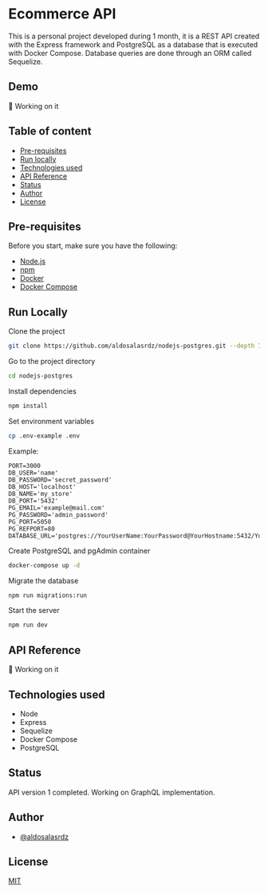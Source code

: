 # Ecommerce API

This is a personal project developed during 1 month, it is a REST API created with the Express framework and PostgreSQL as a database that is executed with Docker Compose. Database queries are done through an ORM called Sequelize.

## Demo

🚧 Working on it

## Table of content

- [Pre-requisites](#pre-requisites)
- [Run locally](#run-locally)
- [Technologies used](#technologies-used)
- [API Reference](#api-reference)
- [Status](#status)
- [Author](#author)
- [License](#license)

## Pre-requisites

Before you start, make sure you have the following:

- [Node.js](https://nodejs.org/en)
- [npm](https://www.npmjs.com/)
- [Docker](https://www.docker.com/)
- [Docker Compose](https://github.com/docker/compose)
## Run Locally

Clone the project

```bash
git clone https://github.com/aldosalasrdz/nodejs-postgres.git --depth 1
```

Go to the project directory

```bash
cd nodejs-postgres
```

Install dependencies

```bash
npm install
```

Set environment variables

```bash
cp .env-example .env
```

Example:

```
PORT=3000
DB_USER='name'
DB_PASSWORD='secret_password'
DB_HOST='localhost'
DB_NAME='my_store'
DB_PORT='5432'
PG_EMAIL='example@mail.com'
PG_PASSWORD='admin_password'
PG_PORT=5050
PG_REFPORT=80
DATABASE_URL='postgres://YourUserName:YourPassword@YourHostname:5432/YourDatabaseName'
```

Create PostgreSQL and pgAdmin container

```bash
docker-compose up -d
```

Migrate the database

```bash
npm run migrations:run
```

Start the server

```bash
npm run dev
```

## API Reference

🚧 Working on it

## Technologies used

- Node
- Express
- Sequelize
- Docker Compose
- PostgreSQL

## Status

API version 1 completed. Working on GraphQL implementation.

## Author

- [@aldosalasrdz](https://www.github.com/aldosalasrdz)

## License

[MIT](https://choosealicense.com/licenses/mit/)
